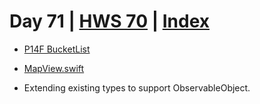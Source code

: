 # Day 71 | [HWS 70](https://www.hackingwithswift.com/100/swiftui/70) | [Index](https://github.com/JulesMoorhouse/100DaysOfSwiftUI/blob/main/README.md)

- [P14F BucketList](https://github.com/JulesMoorhouse/100DaysOfSwiftUI/blob/main/P14F%20BucketList/P14E%20BucketList/ContentView.swift) 
- [MapView.swift](https://github.com/JulesMoorhouse/100DaysOfSwiftUI/blob/main/P14F%20BucketList/P14E%20BucketList/MapView.swift)

- Extending existing types to support ObservableObject.